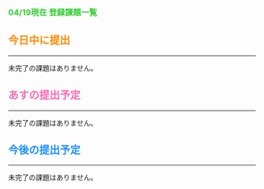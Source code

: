 ### <font color="LimeGreen">__04/19現在 登録課題一覧__</font>

## <font color="DarkOrange">__今日中に提出__</font>
___
未完了の課題はありません。
## <font color="HotPink">__あすの提出予定__</font>
___
未完了の課題はありません。
## <font color="DodgerBlue">__今後の提出予定__</font>
___
未完了の課題はありません。
